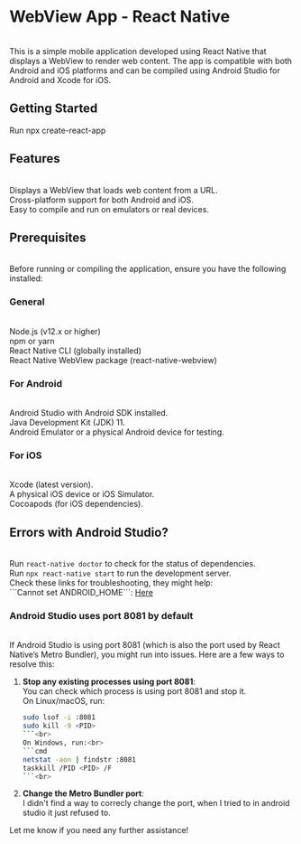 <h1>WebView App - React Native</h1><br>
This is a simple mobile application developed using React Native that displays a WebView to render web content. The app is compatible with both Android and iOS platforms and can be compiled using Android Studio for Android and Xcode for iOS.<br>

<h2>Getting Started</h2>
 Run npx create-react-app
<h2>Features</h2><br>
Displays a WebView that loads web content from a URL.<br>
Cross-platform support for both Android and iOS.<br>
Easy to compile and run on emulators or real devices.<br>

<h2>Prerequisites</h2><br>
Before running or compiling the application, ensure you have the following installed:<br>

<h3>General</h3><br>
Node.js (v12.x or higher)<br>
npm or yarn<br>
React Native CLI (globally installed)<br>
React Native WebView package (react-native-webview)<br>

<h3>For Android</h3><br>
Android Studio with Android SDK installed.<br>
Java Development Kit (JDK) 11.<br>
Android Emulator or a physical Android device for testing.<br>

<h3>For iOS</h3><br>
Xcode (latest version).<br>
A physical iOS device or iOS Simulator.<br>
Cocoapods (for iOS dependencies).<br>

<h2>Errors with Android Studio?</h2><br>
Run <code>react-native doctor</code> to check for the status of dependencies.<br>
Run <code>npx react-native start</code> to run the development server.<br>
Check these links for troubleshooting, they might help:<br>
```Cannot set ANDROID_HOME```: <a href="https://stackoverflow.com/questions/36778085/unable-to-build-react-native-app-on-android-device-failed-to-find-target-with-h/36787719#36787719">Here</a><br>

<h3>Android Studio uses port 8081 by default</h3><br>
If Android Studio is using port 8081 (which is also the port used by React Native’s Metro Bundler), you might run into issues. Here are a few ways to resolve this:<br>

1. **Stop any existing processes using port 8081**:<br>
    You can check which process is using port 8081 and stop it.<br>
    On Linux/macOS, run:<br>
    ```bash
    sudo lsof -i :8081
    sudo kill -9 <PID>
    ```<br>
    On Windows, run:<br>
    ```cmd
    netstat -aon | findstr :8081
    taskkill /PID <PID> /F
    ```<br>

2. **Change the Metro Bundler port**:<br>
   I didn't find a way to correcly change the port, when I tried to in android studio it just refused to.

Let me know if you need any further assistance!
